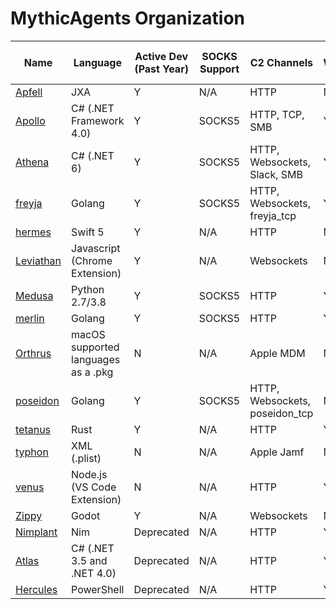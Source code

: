 # MythicAgents Organization
|Name|Language|Active Dev (Past Year)|SOCKS Support|C2 Channels|Windows|macOS x64|macOS M-series|Linux|
|----|--------|----------------------|-------------|-----------|-------|---------|--------------|-----|
|[Apfell](https://github.com/MythicAgents/apfell)|JXA|Y|N/A|HTTP|N|Y|Y|N|
|[Apollo](https://github.com/MythicAgents/apollo)|C# (.NET Framework 4.0)|Y|SOCKS5|HTTP, TCP, SMB|Y|N|N|N|
|[Athena](https://github.com/MythicAgents/athena)|C# (.NET 6)|Y|SOCKS5|HTTP, Websockets, Slack, SMB|Y|Y|Y|Y|
|[freyja](https://github.com/MythicAgents/freyja)|Golang|Y|SOCKS5|HTTP, Websockets, freyja_tcp|Y|Y|Y|Y|
|[hermes](https://github.com/MythicAgents/hermes)|Swift 5|Y|N/A|HTTP|N|Y|Y|N|
|[Leviathan](https://github.com/MythicAgents/leviathan)|Javascript (Chrome Extension)|Y|N/A|Websockets|N|N|N|N|
|[Medusa](https://github.com/MythicAgents/medusa)|Python 2.7/3.8|Y|SOCKS5|HTTP|Y|Y|Y|Y|
|[merlin](https://github.com/MythicAgents/merlin)|Golang|Y|SOCKS5|HTTP|Y|Y|Y|Y|
|[Orthrus](https://github.com/MythicAgents/orthrus)|macOS supported languages as a .pkg|N|N/A|Apple MDM|N|Y|Y|N|
|[poseidon](https://github.com/MythicAgents/poseidon)|Golang|Y|SOCKS5|HTTP, Websockets, poseidon_tcp|N|Y|Y|Y|
|[tetanus](https://github.com/MythicAgents/tetanus)|Rust|Y|N/A|HTTP|Y|N|N|Y|
|[typhon](https://github.com/MythicAgents/typhon)|XML (.plist)|N|N/A|Apple Jamf|N|Y|Y|N|
|[venus](https://github.com/MythicAgents/venus)|Node.js (VS Code Extension)|N|N/A|HTTP|Y|Y|Y|Y|
|[Zippy](https://github.com/MythicAgents/zippy)|Godot|Y|N/A|Websockets|N|N|N|Y|
|[Nimplant](https://github.com/MythicAgents/nimplant)|Nim|Deprecated|N/A|HTTP|Y|N|N|Y|
|[Atlas](https://github.com/MythicAgents/atlas)|C# (.NET 3.5 and .NET 4.0)|Deprecated|N/A|HTTP|Y|N|N|N|
|[Hercules](https://github.com/MythicAgents/hercules)|PowerShell|Deprecated|N/A|HTTP|Y|N|N|N|
